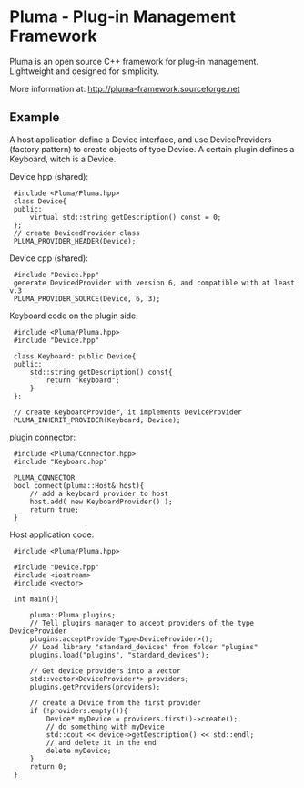 # Pluma - Plug-in Management Framework

Pluma is an open source C++ framework for plug-in management.
Lightweight and designed for simplicity.

More information at:
http://pluma-framework.sourceforge.net


## Example

A host application define a Device interface, and use DeviceProviders (factory pattern) to create objects of type Device.
A certain plugin defines a Keyboard, witch is a Device.

Device hpp (shared):
```
 #include <Pluma/Pluma.hpp>
 class Device{
 public:
     virtual std::string getDescription() const = 0;
 };
 // create DevicedProvider class
 PLUMA_PROVIDER_HEADER(Device);
```
Device cpp (shared):
```
 #include "Device.hpp"
 generate DevicedProvider with version 6, and compatible with at least v.3
 PLUMA_PROVIDER_SOURCE(Device, 6, 3);
```

Keyboard code on the plugin side:
```
 #include <Pluma/Pluma.hpp>
 #include "Device.hpp"

 class Keyboard: public Device{
 public:
     std::string getDescription() const{
         return "keyboard";
     }
 };

 // create KeyboardProvider, it implements DeviceProvider
 PLUMA_INHERIT_PROVIDER(Keyboard, Device);
```
plugin connector:
```
 #include <Pluma/Connector.hpp>
 #include "Keyboard.hpp"

 PLUMA_CONNECTOR
 bool connect(pluma::Host& host){
     // add a keyboard provider to host
     host.add( new KeyboardProvider() );
     return true;
 }
```
Host application code:
```
 #include <Pluma/Pluma.hpp>

 #include "Device.hpp"
 #include <iostream>
 #include <vector>

 int main(){

     pluma::Pluma plugins;
     // Tell plugins manager to accept providers of the type DeviceProvider
     plugins.acceptProviderType<DeviceProvider>();
     // Load library "standard_devices" from folder "plugins"
     plugins.load("plugins", "standard_devices");

     // Get device providers into a vector
     std::vector<DeviceProvider*> providers;
     plugins.getProviders(providers);

     // create a Device from the first provider
     if (!providers.empty()){
         Device* myDevice = providers.first()->create();
         // do something with myDevice
         std::cout << device->getDescription() << std::endl;
         // and delete it in the end
         delete myDevice;
     }
     return 0;
 }
```

